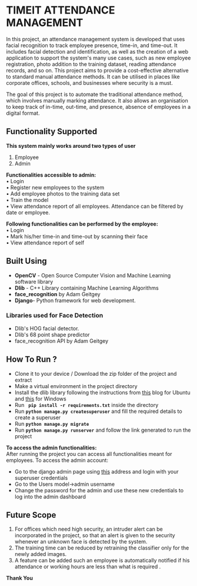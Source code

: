 # TIMEIT ATTENDANCE MANAGEMENT

In this project, an attendance management system is developed that uses facial recognition to track employee presence, time-in, and time-out. It includes facial detection and identification, as well as the creation of a web application to support the system's many use cases, such as new employee registration, photo addition to the training dataset, reading attendance records, and so on. This project aims to provide a cost-effective alternative to standard manual attendance methods. It can be utilised in places like corporate offices, schools, and businesses where security is a must.

The goal of this project is to automate the traditional attendance method, which involves manually marking attendance. It also allows an organisation to keep track of in-time, out-time, and presence, absence of employees in a digital format.

## Functionality Supported
**This system mainly works around two types of user**
1. Employee
2. Admin

**Functionalities accessible to admin: <br>**
• Login <br>
• Register new employees to the system <br>
• Add employee photos to the training data set <br>
• Train the model <br>
• View attendance report of all employees. Attendance can be filtered by date or employee. <br>

**Following functionalities can be performed by the employee: <br>**
• Login <br>
• Mark his/her time-in and time-out by scanning their face <br>
• View attendance report of self <br>

## Built Using
- **OpenCV** - Open Source Computer Vision and Machine Learning software library
- **Dlib** - C++ Library containing Machine Learning Algorithms
- **face_recognition** by Adam Geitgey 
- **Django**- Python framework for web development.

### Libraries used for Face Detection
- Dlib's HOG facial detector.
- Dlib's 68 point shape predictor
- face_recognition API by Adam Geitgey

## How To Run ?
- Clone it to your device / Download the zip folder of the project and extract
- Make a virtual environment in the project directory
- Install the dlib library following the instructions from [this](https://learnopencv.com/install-dlib-on-ubuntu/) blog for Ubuntu and [this](https://learnopencv.com/install-dlib-on-windows/) for Windows
- Run **``` pip install -r requirements.txt```** inside the directory
- Run **``` python manage.py createsuperuser ```** and fill the required details to create a superuser
- Run **``` python manage.py migrate ```**
- Run **``` python manage.py runserver ```** and follow the link generated to run the project
 
**To access the admin functionalities: <br>**
After running the project you can access all functionalities meant for employees. To access the admin account:
- Go to the django admin page using [this](http://127.0.0.1:8000/admin/) address and login with your superuser credentials
- Go to the Users model->admin username
- Change the password for the admin and use these new credentials to log into the admin dashboard

## Future Scope
1. For offices which need high security, an intruder alert can be incorporated in the project, so that an alert is given to the security whenever an unknown face is detected by the system.
2. The training time can be reduced by retraining the classifier only for the newly added images.
3. A feature can be added such an employee is automatically notified if his attendance or working hours are less than what is required .

**Thank You**